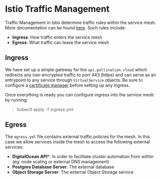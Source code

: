# Istio Traffic Management
Traffic Management in Istio determine traffic rules within the service mesh. More documentation can be found [here](https://istio.io/docs/tasks/traffic-management/). Such rules include:
* **Ingress**: How traffic enters the service mesh
* **Egress**: What traffic can leave the service mesh

## Ingress
We have set up a simple gateway for the `api.pollination.cloud` which redirects any non-encrypted traffic to port 443 (https) and can serve as an entrypoint to any service through `VirtualService` objects. Be sure to configure a [certificate manager](../../cert-manager) before setting up any ingress.

Once everything is ready you can configure ingress into the service mesh by running:
> kubectl apply -f ingress.yml

## Egress
The `egress.yml` file contains external traffic policies for the mesh. In this case we allow services inside the mesh to access the following external services:
* **DigitalOcean API***: In order to faciltiate cluster automation from within (eg: node scaling or external DNS management)
* **Postgres Database Server**: The external database 
* **Object Storage Server**: The external Object Storage service

